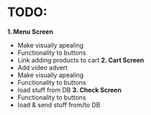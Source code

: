 # TODO:
**1. Menu Screen**
- Make visually apealing
- Functionality to buttons
- Link adding products to cart
**2. Cart Screen**
- Add video advert
- Make visually apealing
- Functionality to buttons
- load stuff from DB
**3. Check Screen**
- Functionality to buttons
- load & send stuff from/to DB